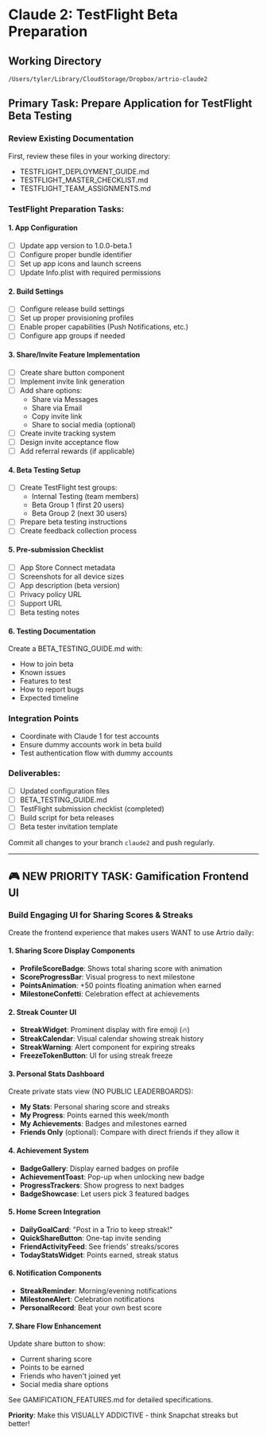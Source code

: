 # Claude 2: TestFlight Beta Preparation

## Working Directory
`/Users/tyler/Library/CloudStorage/Dropbox/artrio-claude2`

## Primary Task: Prepare Application for TestFlight Beta Testing

### Review Existing Documentation
First, review these files in your working directory:
- TESTFLIGHT_DEPLOYMENT_GUIDE.md
- TESTFLIGHT_MASTER_CHECKLIST.md
- TESTFLIGHT_TEAM_ASSIGNMENTS.md

### TestFlight Preparation Tasks:

#### 1. App Configuration
- [ ] Update app version to 1.0.0-beta.1
- [ ] Configure proper bundle identifier
- [ ] Set up app icons and launch screens
- [ ] Update Info.plist with required permissions

#### 2. Build Settings
- [ ] Configure release build settings
- [ ] Set up proper provisioning profiles
- [ ] Enable proper capabilities (Push Notifications, etc.)
- [ ] Configure app groups if needed

#### 3. Share/Invite Feature Implementation
- [ ] Create share button component
- [ ] Implement invite link generation
- [ ] Add share options:
  - Share via Messages
  - Share via Email
  - Copy invite link
  - Share to social media (optional)
- [ ] Create invite tracking system
- [ ] Design invite acceptance flow
- [ ] Add referral rewards (if applicable)

#### 4. Beta Testing Setup
- [ ] Create TestFlight test groups:
  - Internal Testing (team members)
  - Beta Group 1 (first 20 users)
  - Beta Group 2 (next 30 users)
- [ ] Prepare beta testing instructions
- [ ] Create feedback collection process

#### 5. Pre-submission Checklist
- [ ] App Store Connect metadata
- [ ] Screenshots for all device sizes
- [ ] App description (beta version)
- [ ] Privacy policy URL
- [ ] Support URL
- [ ] Beta testing notes

#### 6. Testing Documentation
Create a BETA_TESTING_GUIDE.md with:
- How to join beta
- Known issues
- Features to test
- How to report bugs
- Expected timeline

### Integration Points
- Coordinate with Claude 1 for test accounts
- Ensure dummy accounts work in beta build
- Test authentication flow with dummy accounts

### Deliverables:
- [ ] Updated configuration files
- [ ] BETA_TESTING_GUIDE.md
- [ ] TestFlight submission checklist (completed)
- [ ] Build script for beta releases
- [ ] Beta tester invitation template

Commit all changes to your branch `claude2` and push regularly.

---

## 🎮 NEW PRIORITY TASK: Gamification Frontend UI

### Build Engaging UI for Sharing Scores & Streaks

Create the frontend experience that makes users WANT to use Artrio daily:

#### 1. Sharing Score Display Components
- **ProfileScoreBadge**: Shows total sharing score with animation
- **ScoreProgressBar**: Visual progress to next milestone
- **PointsAnimation**: +50 points floating animation when earned
- **MilestoneConfetti**: Celebration effect at achievements

#### 2. Streak Counter UI
- **StreakWidget**: Prominent display with fire emoji (🔥)
- **StreakCalendar**: Visual calendar showing streak history
- **StreakWarning**: Alert component for expiring streaks
- **FreezeTokenButton**: UI for using streak freeze

#### 3. Personal Stats Dashboard
Create private stats view (NO PUBLIC LEADERBOARDS):
- **My Stats**: Personal sharing score and streaks
- **My Progress**: Points earned this week/month
- **My Achievements**: Badges and milestones earned
- **Friends Only** (optional): Compare with direct friends if they allow it

#### 4. Achievement System
- **BadgeGallery**: Display earned badges on profile
- **AchievementToast**: Pop-up when unlocking new badge
- **ProgressTrackers**: Show progress to next badges
- **BadgeShowcase**: Let users pick 3 featured badges

#### 5. Home Screen Integration
- **DailyGoalCard**: "Post in a Trio to keep streak!"
- **QuickShareButton**: One-tap invite sending
- **FriendActivityFeed**: See friends' streaks/scores
- **TodayStatsWidget**: Points earned, streak status

#### 6. Notification Components
- **StreakReminder**: Morning/evening notifications
- **MilestoneAlert**: Celebration notifications
- **PersonalRecord**: Beat your own best score

#### 7. Share Flow Enhancement
Update share button to show:
- Current sharing score
- Points to be earned
- Friends who haven't joined yet
- Social media share options

See GAMIFICATION_FEATURES.md for detailed specifications.

**Priority**: Make this VISUALLY ADDICTIVE - think Snapchat streaks but better!